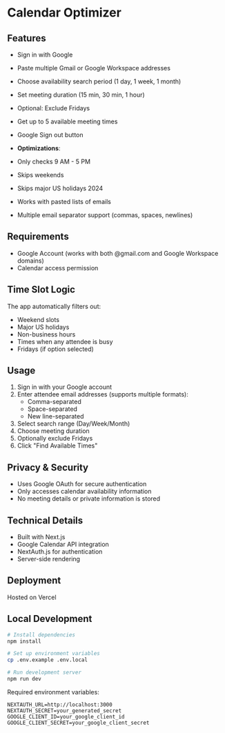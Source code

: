 # Calendar Optimizer

## Features
- Sign in with Google
- Paste multiple Gmail or Google Workspace addresses
- Choose availability search period (1 day, 1 week, 1 month)
- Set meeting duration (15 min, 30 min, 1 hour) 
- Optional: Exclude Fridays
- Get up to 5 available meeting times
- Google Sign out button

- **Optimizations**: 
- Only checks 9 AM - 5 PM
- Skips weekends
- Skips major US holidays 2024
- Works with pasted lists of emails
- Multiple email separator support (commas, spaces, newlines)

## Requirements

- Google Account (works with both @gmail.com and Google Workspace domains)
- Calendar access permission

## Time Slot Logic

The app automatically filters out:
- Weekend slots
- Major US holidays
- Non-business hours
- Times when any attendee is busy
- Fridays (if option selected)

## Usage

1. Sign in with your Google account
2. Enter attendee email addresses (supports multiple formats):
   - Comma-separated
   - Space-separated
   - New line-separated
3. Select search range (Day/Week/Month)
4. Choose meeting duration
5. Optionally exclude Fridays
6. Click "Find Available Times"

## Privacy & Security

- Uses Google OAuth for secure authentication
- Only accesses calendar availability information
- No meeting details or private information is stored

## Technical Details

- Built with Next.js
- Google Calendar API integration
- NextAuth.js for authentication
- Server-side rendering 

## Deployment

Hosted on Vercel 

## Local Development

```bash
# Install dependencies
npm install

# Set up environment variables
cp .env.example .env.local

# Run development server
npm run dev
```

Required environment variables:
```
NEXTAUTH_URL=http://localhost:3000
NEXTAUTH_SECRET=your_generated_secret
GOOGLE_CLIENT_ID=your_google_client_id
GOOGLE_CLIENT_SECRET=your_google_client_secret
```

